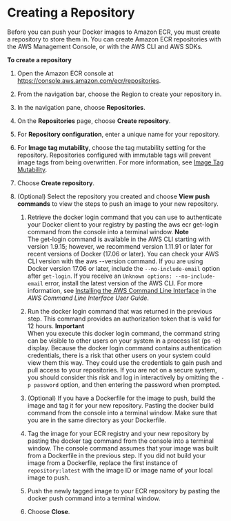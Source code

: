 # Creating a Repository<a name="repository-create"></a>

Before you can push your Docker images to Amazon ECR, you must create a repository to store them in\. You can create Amazon ECR repositories with the AWS Management Console, or with the AWS CLI and AWS SDKs\.

**To create a repository**

1. Open the Amazon ECR console at [https://console\.aws\.amazon\.com/ecr/repositories](https://console.aws.amazon.com/ecr/repositories)\.

1. From the navigation bar, choose the Region to create your repository in\.

1. In the navigation pane, choose **Repositories**\.

1. On the **Repositories** page, choose **Create repository**\.

1. For **Repository configuration**, enter a unique name for your repository\.

1. For **Image tag mutability**, choose the tag mutability setting for the repository\. Repositories configured with immutable tags will prevent image tags from being overwritten\. For more information, see [Image Tag Mutability](image-tag-mutability.md)\.

1. Choose **Create repository**\.

1. \(Optional\) Select the repository you created and choose **View push commands** to view the steps to push an image to your new repository\.

   1. Retrieve the docker login command that you can use to authenticate your Docker client to your registry by pasting the aws ecr get\-login command from the console into a terminal window\. 
**Note**  
The get\-login command is available in the AWS CLI starting with version 1\.9\.15; however, we recommend version 1\.11\.91 or later for recent versions of Docker \(17\.06 or later\)\. You can check your AWS CLI version with the aws \-\-version command\. If you are using Docker version 17\.06 or later, include the `--no-include-email` option after `get-login`\. If you receive an `Unknown options: --no-include-email` error, install the latest version of the AWS CLI\. For more information, see [Installing the AWS Command Line Interface](https://docs.aws.amazon.com/cli/latest/userguide/installing.html) in the *AWS Command Line Interface User Guide*\.

   1. Run the docker login command that was returned in the previous step\. This command provides an authorization token that is valid for 12 hours\.
**Important**  
When you execute this docker login command, the command string can be visible to other users on your system in a process list \(ps \-e\) display\. Because the docker login command contains authentication credentials, there is a risk that other users on your system could view them this way\. They could use the credentials to gain push and pull access to your repositories\. If you are not on a secure system, you should consider this risk and log in interactively by omitting the `-p password` option, and then entering the password when prompted\.

   1. \(Optional\) If you have a Dockerfile for the image to push, build the image and tag it for your new repository\. Pasting the docker build command from the console into a terminal window\. Make sure that you are in the same directory as your Dockerfile\.

   1. Tag the image for your ECR registry and your new repository by pasting the docker tag command from the console into a terminal window\. The console command assumes that your image was built from a Dockerfile in the previous step\. If you did not build your image from a Dockerfile, replace the first instance of `repository:latest` with the image ID or image name of your local image to push\.

   1. Push the newly tagged image to your ECR repository by pasting the docker push command into a terminal window\.

   1. Choose **Close**\.